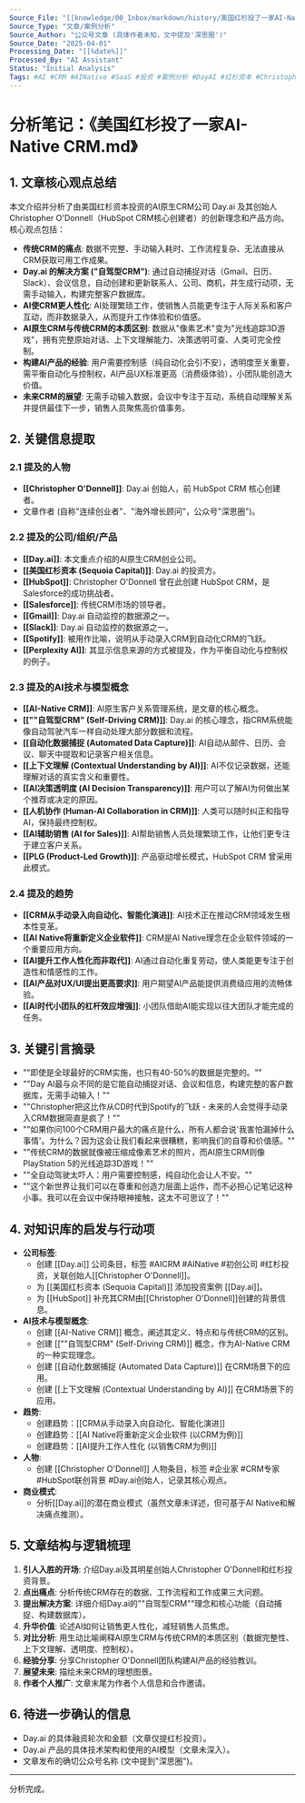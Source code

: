 ```yaml
---
Source_File: "[[knowledge/00_Inbox/markdown/history/美国红杉投了一家AI-Native CRM.md]]"
Source_Type: "文章/案例分析"
Source_Author: "公众号文章 (具体作者未知，文中提及'深思圈')"
Source_Date: "2025-04-01"
Processing_Date: "[[%date%]]"
Processed_By: "AI Assistant"
Status: "Initial Analysis"
Tags: #AI #CRM #AINative #SaaS #投资 #案例分析 #DayAI #红杉资本 #ChristopherODonnell #HubSpot
---
```


# 分析笔记：《美国红杉投了一家AI-Native CRM.md》

## 1. 文章核心观点总结

本文介绍并分析了由美国红杉资本投资的AI原生CRM公司 Day.ai 及其创始人 Christopher O'Donnell（HubSpot CRM核心创建者）的创新理念和产品方向。核心观点包括：

*   **传统CRM的痛点**: 数据不完整、手动输入耗时、工作流程复杂、无法直接从CRM获取可用工作成果。
*   **Day.ai 的解决方案 ("自驾型CRM")**: 通过自动捕捉对话（Gmail、日历、Slack）、会议信息，自动创建和更新联系人、公司、商机，并生成行动项，无需手动输入，构建完整客户数据库。
*   **AI使CRM更人性化**: AI处理繁琐工作，使销售人员能更专注于人际关系和客户互动，而非数据录入，从而提升工作体验和价值感。
*   **AI原生CRM与传统CRM的本质区别**: 数据从"像素艺术"变为"光线追踪3D游戏"，拥有完整原始对话、上下文理解能力、决策透明可查、人类可完全控制。
*   **构建AI产品的经验**: 用户需要控制感（纯自动化会引不安），透明度至关重要，需平衡自动化与控制权，AI产品UX标准更高（消费级体验），小团队能创造大价值。
*   **未来CRM的展望**: 无需手动输入数据，会议中专注于互动，系统自动理解关系并提供最佳下一步，销售人员聚焦高价值事务。

## 2. 关键信息提取

### 2.1 提及的人物

*   **[[Christopher O'Donnell]]**: Day.ai 创始人，前 HubSpot CRM 核心创建者。
*   文章作者 (自称"连续创业者"、"海外增长顾问"，公众号"深思圈")。

### 2.2 提及的公司/组织/产品

*   **[[Day.ai]]**: 本文重点介绍的AI原生CRM创业公司。
*   **[[美国红杉资本 (Sequoia Capital)]]**: Day.ai 的投资方。
*   **[[HubSpot]]**: Christopher O'Donnell 曾在此创建 HubSpot CRM，是Salesforce的成功挑战者。
*   **[[Salesforce]]**: 传统CRM市场的领导者。
*   **[[Gmail]]**: Day.ai 自动监控的数据源之一。
*   **[[Slack]]**: Day.ai 自动监控的数据源之一。
*   **[[Spotify]]**: 被用作比喻，说明从手动录入CRM到自动化CRM的飞跃。
*   **[[Perplexity AI]]**: 其显示信息来源的方式被提及，作为平衡自动化与控制权的例子。

### 2.3 提及的AI技术与模型概念

*   **[[AI-Native CRM]]**: AI原生客户关系管理系统，是文章的核心概念。
*   **[[""自驾型CRM" (Self-Driving CRM)]]**: Day.ai 的核心理念，指CRM系统能像自动驾驶汽车一样自动处理大部分数据和流程。
*   **[[自动化数据捕捉 (Automated Data Capture)]]**: AI自动从邮件、日历、会议、聊天中提取和记录客户相关信息。
*   **[[上下文理解 (Contextual Understanding by AI)]]**: AI不仅记录数据，还能理解对话的真实含义和重要性。
*   **[[AI决策透明度 (AI Decision Transparency)]]**: 用户可以了解AI为何做出某个推荐或决定的原因。
*   **[[人机协作 (Human-AI Collaboration in CRM)]]**: 人类可以随时纠正和指导AI，保持最终控制权。
*   **[[AI辅助销售 (AI for Sales)]]**: AI帮助销售人员处理繁琐工作，让他们更专注于建立客户关系。
*   **[[PLG (Product-Led Growth)]]**: 产品驱动增长模式，HubSpot CRM 曾采用此模式。

### 2.4 提及的趋势

*   **[[CRM从手动录入向自动化、智能化演进]]**: AI技术正在推动CRM领域发生根本性变革。
*   **[[AI Native将重新定义企业软件]]**: CRM是AI Native理念在企业软件领域的一个重要应用方向。
*   **[[AI提升工作人性化而非取代]]**: AI通过自动化重复劳动，使人类能更专注于创造性和情感性的工作。
*   **[[AI产品对UX/UI提出更高要求]]**: 用户期望AI产品能提供消费级应用的流畅体验。
*   **[[AI时代小团队的杠杆效应增强]]**: 小团队借助AI能实现以往大团队才能完成的任务。

## 3. 关键引言摘录

*   ""即使是全球最好的CRM实施，也只有40-50%的数据是完整的。""
*   ""Day AI最与众不同的是它能自动捕捉对话、会议和信息，构建完整的客户数据库，无需手动输入！""
*   ""Christopher把这比作从CD时代到Spotify的飞跃 - 未来的人会觉得手动录入CRM数据简直是疯了！""
*   ""如果你问100个CRM用户最大的痛点是什么，所有人都会说'我害怕漏掉什么事情'。为什么？因为这会让我们看起来很糟糕，影响我们的自尊和价值感。""
*   ""传统CRM的数据就像被压缩成像素艺术的照片，而AI原生CRM则像PlayStation 5的光线追踪3D游戏！""
*   ""全自动驾驶太吓人：用户需要控制感，纯自动化会让人不安。""
*   ""这个新世界让我们可以在尊重和创造力层面上运作，而不必担心记笔记这种小事。我可以在会议中保持眼神接触，这太不可思议了！""

## 4. 对知识库的启发与行动项

*   **公司标签**:
    *   创建 [[Day.ai]] 公司条目，标签 #AICRM #AINative #初创公司 #红杉投资，关联创始人[[Christopher O'Donnell]]。
    *   为 [[美国红杉资本 (Sequoia Capital)]] 添加投资案例 [[Day.ai]]。
    *   为 [[HubSpot]] 补充其CRM由[[Christopher O'Donnell]]创建的背景信息。
*   **AI技术与模型概念**:
    *   创建 [[AI-Native CRM]] 概念，阐述其定义、特点和与传统CRM的区别。
    *   创建 [[""自驾型CRM" (Self-Driving CRM)]] 概念，作为AI-Native CRM的一种实现理念。
    *   创建 [[自动化数据捕捉 (Automated Data Capture)]] 在CRM场景下的应用。
    *   创建 [[上下文理解 (Contextual Understanding by AI)]] 在CRM场景下的应用。
*   **趋势**:
    *   创建趋势：[[CRM从手动录入向自动化、智能化演进]]
    *   创建趋势：[[AI Native将重新定义企业软件 (以CRM为例)]]
    *   创建趋势：[[AI提升工作人性化 (以销售CRM为例)]]
*   **人物**:
    *   创建 [[Christopher O'Donnell]] 人物条目，标签 #企业家 #CRM专家 #HubSpot联创背景 #Day.ai创始人，记录其核心观点。
*   **商业模式**:
    *   分析[[Day.ai]]的潜在商业模式（虽然文章未详述，但可基于AI Native和解决痛点推测）。

## 5. 文章结构与逻辑梳理

1.  **引人入胜的开场**: 介绍Day.ai及其明星创始人Christopher O'Donnell和红杉投资背景。
2.  **点出痛点**: 分析传统CRM存在的数据、工作流程和工作成果三大问题。
3.  **提出解决方案**: 详细介绍Day.ai的""自驾型CRM""理念和核心功能（自动捕捉、构建数据库）。
4.  **升华价值**: 论述AI如何让销售更人性化，减轻销售人员焦虑。
5.  **对比分析**: 用生动比喻阐释AI原生CRM与传统CRM的本质区别（数据完整性、上下文理解、透明度、控制权）。
6.  **经验分享**: 分享Christopher O'Donnell团队构建AI产品的经验教训。
7.  **展望未来**: 描绘未来CRM的理想图景。
8.  **作者个人推广**: 文章末尾为作者个人信息和合作邀请。

## 6. 待进一步确认的信息

*   Day.ai 的具体融资轮次和金额（文章仅提红杉投资）。
*   Day.ai 产品的具体技术架构和使用的AI模型（文章未深入）。
*   文章发布的确切公众号名称 (文中提到"深思圈")。

---
分析完成。 